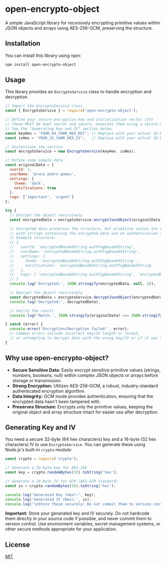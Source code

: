 # open-encrypto-object

A simple JavaScript library for recursively encrypting primitive values within JSON objects and arrays using AES-256-GCM, preserving the structure.

## Installation

You can install this library using npm:

```bash
npm install open-encrypto-object
```

## Usage

This library provides an `EncryptoService` class to handle encryption and decryption.

```javascript
// Import the EncryptoService class
const { EncryptoService } = require('open-encrypto-object');

// Define your secure encryption key and initialization vector (IV)
// These MUST be kept secret and secure. Generate them using a secure method.
// See the "Generating Key and IV" section below.
const keyHex = 'YOUR_64_CHAR_HEX_KEY'; // Replace with your actual 32-byte hex-encoded key
const ivHex = 'YOUR_32_CHAR_HEX_IV';   // Replace with your actual 16-byte hex-encoded IV

// Instantiate the service
const encryptoService = new EncryptoService(keyHex, ivHex);

// Define some sample data
const originalData = {
  userId: 1,
  userName: 'bruce pedro gomes',
  settings: {
    theme: 'dark',
    notifications: true
  },
  tags: ['important', 'urgent']
};

try {
  // Encrypt the object recursively
  const encryptedData = encryptoService.encryptJsonObject(originalData);

  // Encrypted data preserves the structure, but primitive values are replaced
  // with strings containing the encrypted data and an authentication tag.
  // Example structure:
  // {
  //   userId: 'encryptedBase64String.authTagBase64String',
  //   userName: 'encryptedBase64String.authTagBase64String',
  //   settings: {
  //     theme: 'encryptedBase64String.authTagBase64String',
  //     notifications: 'encryptedBase64String.authTagBase64String'
  //   },
  //   tags: [ 'encryptedBase64String.authTagBase64String', 'encryptedBase64String.authTagBase64String' ]
  // }
  console.log('Encrypted:', JSON.stringify(encryptedData, null, 2));

  // Decrypt the object recursively
  const decryptedData = encryptoService.decryptJsonObject(encryptedData);
  console.log('Decrypted:', decryptedData);

  // Verify the result
  console.log('Match:', JSON.stringify(originalData) === JSON.stringify(decryptedData)); // Use stringify for deep comparison

} catch (error) {
  console.error('Encryption/Decryption failed:', error);
  // Common errors include incorrect key/IV length or format,
  // or attempting to decrypt data with the wrong key/IV or if it was tampered with.
}
```

## Why use open-encrypto-object?

*   **Secure Sensitive Data:** Easily encrypt sensitive primitive values (strings, numbers, booleans, null) within complex JSON objects or arrays before storage or transmission.
*   **Strong Encryption:** Utilizes AES-256-GCM, a robust, industry-standard authenticated encryption algorithm.
*   **Data Integrity:** GCM mode provides authentication, ensuring that the encrypted data hasn't been tampered with.
*   **Preserves Structure:** Encrypts only the primitive values, keeping the original object and array structure intact for easier use after decryption.

## Generating Key and IV

You need a secure 32-byte (64 hex characters) key and a 16-byte (32 hex characters) IV to use `EncryptoService`. You can generate these using Node.js's built-in `crypto` module:

```javascript
const crypto = require('crypto');

// Generate a 32-byte key for AES-256
const key = crypto.randomBytes(32).toString('hex');

// Generate a 16-byte IV for GCM (AES-GCM standard)
const iv = crypto.randomBytes(16).toString('hex');

console.log('Generated Key (Hex):', key);
console.log('Generated IV (Hex):', iv);
console.log('\nStore these securely! Do not commit them to version control.');
```

**Important:** Store your generated key and IV securely. Do not hardcode them directly in your source code if possible, and never commit them to version control. Use environment variables, secret management systems, or other secure methods appropriate for your application.

## License

[MIT](LICENSE)
